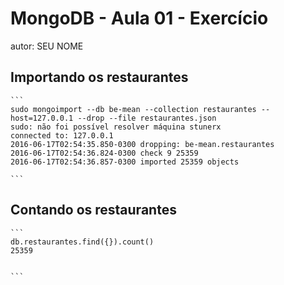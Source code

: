 # MongoDB - Aula 01 - Exercício
autor: SEU NOME

## Importando os restaurantes

    ```
    sudo mongoimport --db be-mean --collection restaurantes --host=127.0.0.1 --drop --file restaurantes.json 
	sudo: não foi possível resolver máquina stunerx
	connected to: 127.0.0.1
	2016-06-17T02:54:35.850-0300 dropping: be-mean.restaurantes
	2016-06-17T02:54:36.824-0300 check 9 25359
	2016-06-17T02:54:36.857-0300 imported 25359 objects

    ```

## Contando os restaurantes

    ```
    db.restaurantes.find({}).count()
	25359


    ```
